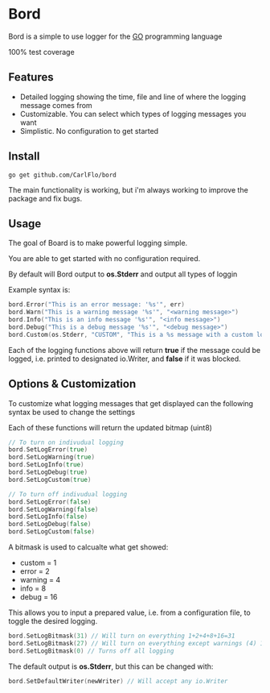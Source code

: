 # Bord

Bord is a simple to use logger for the [GO](https://golang.org/) programming language

100% test coverage

## Features
- Detailed logging showing the time, file and line of where the logging message comes from
- Customizable. You can select which types of logging messages you want
- Simplistic. No configuration to get started


## Install

```
go get github.com/CarlFlo/bord
```

The main functionality is working, but i'm always working to improve the package and fix bugs.

## Usage

The goal of Board is to make powerful logging simple.

You are able to get started with no configuration required.

By default will Bord output to **os.Stderr** and output all types of loggin


Example syntax is:
```go
bord.Error("This is an error message: '%s'", err)
bord.Warn("This is a warning message '%s'", "<warning message>")
bord.Info("This is an info message '%s'", "<info message>")
bord.Debug("This is a debug message '%s'", "<debug message>")
bord.Custom(os.Stderr, "CUSTOM", "This is a %s message with a custom log level tag", "custom")
```

Each of the logging functions above will return **true** if the message could be logged, i.e. printed to designated io.Writer, and **false** if it was blocked.

## Options & Customization

To customize what logging messages that get displayed can the following syntax be used to change the settings

Each of these functions will return the updated bitmap (uint8)

```go
// To turn on indivudual logging
bord.SetLogError(true)
bord.SetLogWarning(true)
bord.SetLogInfo(true)
bord.SetLogDebug(true)
bord.SetLogCustom(true)

// To turn off indivudual logging
bord.SetLogError(false)
bord.SetLogWarning(false)
bord.SetLogInfo(false)
bord.SetLogDebug(false)
bord.SetLogCustom(false)
```

A bitmask is used to calcualte what get showed:
* custom = 1
* error = 2
* warning = 4
* info = 8
* debug = 16

This allows you to input a prepared value, i.e. from a configuration file, to toggle the desired logging.
```go
bord.SetLogBitmask(31) // Will turn on everything 1+2+4+8+16=31
bord.SetLogBitmask(27) // Will turn on everything except warnings (4) 1+2+8+16=27
bord.SetLogBitmask(0) // Turns off all logging
```

The default output is **os.Stderr**, but this can be changed with:
```go
bord.SetDefaultWriter(newWriter) // Will accept any io.Writer
```
